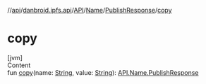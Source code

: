 //[api](../../../../index.md)/[danbroid.ipfs.api](../../../index.md)/[API](../../index.md)/[Name](../index.md)/[PublishResponse](index.md)/[copy](copy.md)



# copy  
[jvm]  
Content  
fun [copy](copy.md)(name: [String](https://kotlinlang.org/api/latest/jvm/stdlib/kotlin/-string/index.html), value: [String](https://kotlinlang.org/api/latest/jvm/stdlib/kotlin/-string/index.html)): [API.Name.PublishResponse](index.md)  



